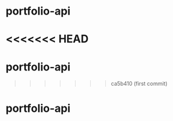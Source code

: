 # portfolio-api
<<<<<<< HEAD
=======
# portfolio-api
>>>>>>> ca5b410 (first commit)
# portfolio-api

